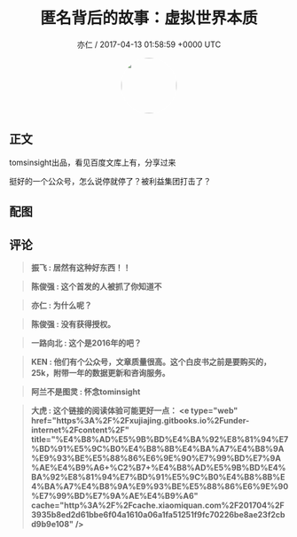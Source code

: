 <h1 align="center">匿名背后的故事：虚拟世界本质</h1>
<p align="center">
    <a>亦仁 / 2017-04-13 01:58:59 &#43;0000 UTC</a>
</p>

<div align="center">
    <img src="https://images.zsxq.com/Fn3NQqCN8nuGF86yZPXSbEsl0mb3?e=1590940799&amp;token=kIxbL07-8jAj8w1n4s9zv64FuZZNEATmlU_Vm6zD:pfbNc8W3hS0oYG_hyXXh_rHMHuc=" width="100" height="100" style="border:1px solid;border-radius:50%; color:#ffffff"/>
</div>

## 正文

<div>
tomsinsight出品，看见百度文库上有，分享过来


挺好的一个公众号，怎么说停就停了？被利益集团打击了？

</div>

## 配图
<div class="image" align="center">

</div>

## 评论

<div align="left">
<div>

<blockquote >
<span> <strong>振飞 : 居然有这种好东西！！ </strong></span>
</blockquote>

<blockquote >
<span> <strong>陈俊强 : 这个首发的人被抓了你知道不 </strong></span>
</blockquote>

<blockquote >
<span> <strong>亦仁 : 为什么呢？ </strong></span>
</blockquote>

<blockquote >
<span> <strong>陈俊强 : 没有获得授权。 </strong></span>
</blockquote>

<blockquote >
<span> <strong>一路向北 : 这个是2016年的吧？ </strong></span>
</blockquote>

<blockquote >
<span> <strong>KEN : 他们有个公众号，文章质量很高。这个白皮书之前是要购买的，25k，附带一年的数据更新和咨询服务。 </strong></span>
</blockquote>

<blockquote >
<span> <strong>阿兰不是图灵 : 怀念tominsight </strong></span>
</blockquote>

<blockquote >
<span> <strong>大虎 : 这个链接的阅读体验可能更好一点：
&lt;e type=&#34;web&#34; href=&#34;https%3A%2F%2Fxujiajing.gitbooks.io%2Funder-internet%2Fcontent%2F&#34; title=&#34;%E4%B8%AD%E5%9B%BD%E4%BA%92%E8%81%94%E7%BD%91%E5%9C%B0%E4%B8%8B%E4%BA%A7%E4%B8%9A%E9%93%BE%E5%88%86%E6%9E%90%E7%99%BD%E7%9A%AE%E4%B9%A6&#43;%C2%B7&#43;%E4%B8%AD%E5%9B%BD%E4%BA%92%E8%81%94%E7%BD%91%E5%9C%B0%E4%B8%8B%E4%BA%A7%E4%B8%9A%E9%93%BE%E5%88%86%E6%9E%90%E7%99%BD%E7%9A%AE%E4%B9%A6&#34; cache=&#34;http%3A%2F%2Fcache.xiaomiquan.com%2F201704%2F3935b8ed2d61bbe6f04a1610a06a1fa51251f9fc70226be8ae23f2cbd9b9e108&#34; /&gt; </strong></span>
</blockquote>

</div>
</div>